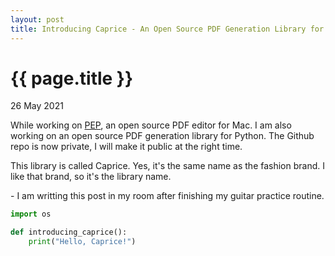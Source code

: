 ```yaml
---
layout: post
title: Introducing Caprice - An Open Source PDF Generation Library for Python
---
```


{{ page.title }}
================

<p class="meta">26 May 2021</p>

While working on [PEP](https://macpep.org), an open source PDF editor for Mac. I 
am also working on an open source PDF generation library for Python. The Github 
repo is now private, I will make it public at the right time. 

This library is called Caprice. Yes, it's the same name as the fashion brand. I 
like that brand, so it's the library name.

<p>
- I am writting this post in my room after finishing my guitar practice routine.
</p>

```python
import os

def introducing_caprice():
    print("Hello, Caprice!")
```
